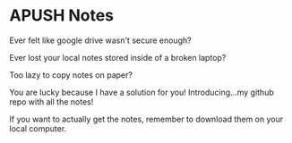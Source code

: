 # APUSH Notes

Ever felt like google drive wasn't secure enough?

Ever lost your local notes stored inside of a broken laptop?

Too lazy to copy notes on paper?

You are lucky because I have a solution for you! Introducing...my github repo with all the notes!

If you want to actually get the notes, remember to download them on your local computer.
